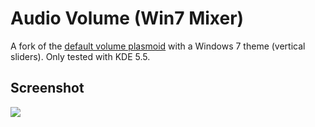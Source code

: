 # Audio Volume (Win7 Mixer)

A fork of the [default volume plasmoid](https://github.com/KDE/plasma-pa/tree/Plasma/5.5/applet) with a Windows 7 theme (vertical sliders). Only tested with KDE 5.5.

## Screenshot

![](https://i.imgur.com/rNLMN29.png)
